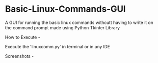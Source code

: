 # Basic-Linux-Commands-GUI
A GUI for running the basic linux commands withoutt having to write it on the command prompt made using Python Tkinter Library

How to Execute -

Execute the 'linuxcomm.py' in terminal or in any IDE

Screenshots - 
